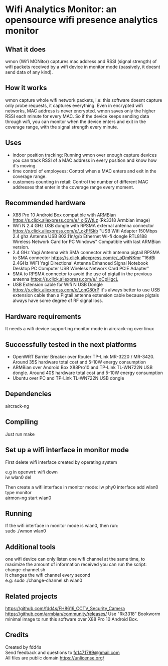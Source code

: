# Wifi Analytics Monitor: an opensource wifi presence analytics monitor

## What it does

wmon (Wifi MONitor) captures mac address and RSSI (signal strength) of wifi packets received by a wifi device in monitor mode (passively, it doesnt send data of any kind).

## How it works

wmon capture whole wifi network packets, i.e: this software doesnt capture only probe requests, it captures everything. Even in encrypted wifi networks, MAC address is never encrypted. wmon saves only the higher RSSI each minute for every MAC. So if the device keeps sending data through wifi, you can monitor when the device enters and exit in the coverage range, with the signal strength every minute.

## Uses

- indoor position tracking: Running wmon over enough capture devices you can track RSSI of a MAC address in every position and know how it's moving.  
- time control of employees: Control when a MAC enters and exit in the coverage range.  
- customers counting in retail: Control the number of different MAC addresses that enter in the coverage range every moment.

## Recommended hardware

- X88 Pro 10 Android Box compatible with ARMBian https://s.click.aliexpress.com/e/_olSWtLz (Rk3318 Armbian image)  
- Wifi N 2.4 GHz USB dongle with RPSMA external antenna connector https://s.click.aliexpress.com/e/_okFfSkb "USB Wifi Adapter 150Mbps 2.4 ghz Antenna USB 802.11n/g/b Ethernet Wi-fi dongle RTL8188 Wireless Network Card for PC Windows" Compatible with last ARMBian version.  
- 2.4 GHz Yagi Antenna with SMA connector with antenna pigtail RPSMA to SMA connector https://s.click.aliexpress.com/e/_oDmNKmr "16dBi 2.4GHz WIFI Yagi Directional Antenna Enhanced Signal Notebook Desktop PC Computer USB Wireless Network Card PCIE Adapter"  
- SMA to RPSMA connector to avoid the use of pigtail in the previous antenna https://s.click.aliexpress.com/e/_oCpHgcL  
- USB Extension cable for Wifi N USB Dongle https://s.click.aliexpress.com/e/_onG80rP it's always better to use USB extension cable than a Pigtail antenna extension cable because pigtals always have some degree of RF signal loss.  

## Hardware requirements

It needs a wifi device supporting monitor mode in aircrack-ng over linux

## Successfully tested in the next platforms

- OpenWRT Barrier Breaker over Router TP-Link MR-3220 / MR-3420. Around 35$ hardware total cost and 5-10W energy consumption  
- ARMBian over Android Box X88Pro10 and TP-Link TL-WN722N USB dongle. Around 40$ hardware total cost and 5-10W energy consumption  
- Ubuntu over PC and TP-Link TL-WN722N USB dongle  

## Dependencies

aircrack-ng

## Compiling

Just run make

## Set up a wifi interface in monitor mode

First delete wifi interface created by operating system

e.g in openwrt: 
	wifi down  
	iw wlan0 del

Then create a wifi interface in monitor mode:
	iw phy0 interface add wlan0 type monitor  
	airmon-ng start wlan0

## Running

If the wifi interface in monitor mode is wlan0, then run:  
sudo ./wmon wlan0  

## Additional tools

one wifi device can only listen one wifi channel at the same time, to maximize the amount of information received you can run the script: change-channel.sh  
It changes the wifi channel every second  
e.g: sudo ./change-channel.sh wlan0

## Related projects

https://github.com/fdd4s/FH8616_CCTV_Security_Camera  
https://github.com/armbian/community/releases/ Use "Rk3318" Bookworm minimal image to run this software over X88 Pro 10 Android Box.  

## Credits

Created by fdd4s  
Send feedback and questions to fc1471789@gmail.com  
All files are public domain https://unlicense.org/
